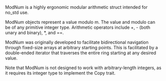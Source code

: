 ModNum is a highly ergonomic modular arithmetic struct intended for no_std use.

ModNum objects represent a value modulo m. The value and modulo can be of any
primitive integer type.  Arithmetic operators include +, - (both unary and binary),
*, and ==.

ModNum was originally developed to facilitate bidirectional navigation through fixed-size
arrays at arbitrary starting points. This is facilitated by a double-ended iterator that
traverses the entire ring starting at any desired value.

Note that ModNum is not designed to work with arbitrary-length integers, as it requires its
integer type to implement the Copy trait.